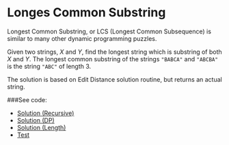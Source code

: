 # Longes Common Substring

Longest Common Substring, or LCS (Longest Common Subsequence) is similar to many other 
 dynamic programming puzzles.

Given two strings, *X* and *Y*, find the longest string which is substring of both *X*
 and *Y*. The longest common substring of the strings `"BABCA"` and `"ABCBA"` is the
 string `"ABC"` of length 3.

The solution is based on Edit Distance solution routine, but returns an actual string.

###See code:
- [Solution (Recursive)](./__init__.py)
- [Solution (DP)](./__init__.py)
- [Solution (Length)](./__init__.py)
- [Test](./test.py)